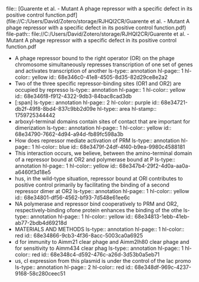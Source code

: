 file:: [Guarente et al. - Mutant A phage repressor with a specific defect in its positive control function.pdf](file://C:/Users/David/Zotero/storage/RJHQI2CR/Guarente et al. - Mutant A phage repressor with a specific defect in its positive control function.pdf)
file-path:: file://C:/Users/David/Zotero/storage/RJHQI2CR/Guarente et al. - Mutant A phage repressor with a specific defect in its positive control function.pdf

- A phage repressor bound to the right operator (OR) on the phage chromosome simultaneously represses transcription of one set of genes and activates transcription of another
  ls-type:: annotation
  hl-page:: 1
  hl-color:: yellow
  id:: 68e346c0-41e8-4505-8d35-82d29ce8e2a2
- Two of the three specific repressor-binding sites (OR1 and OR2) are occupied by represso
  ls-type:: annotation
  hl-page:: 1
  hl-color:: yellow
  id:: 68e346f8-f912-4322-9db3-84bac8cad3db
- [:span]
  ls-type:: annotation
  hl-page:: 2
  hl-color:: purple
  id:: 68e34721-db2f-49f8-8bd4-837c9bb2d09e
  hl-type:: area
  hl-stamp:: 1759725344442
- arboxyl-terminal domains contain sites of contact that are important for dimerization
  ls-type:: annotation
  hl-page:: 1
  hl-color:: yellow
  id:: 68e34790-7662-4d94-a94d-fb89fc598a3b
- How does repressor mediate activation of PRM
  ls-type:: annotation
  hl-page:: 1
  hl-color:: blue
  id:: 68e3479f-24df-4f40-b9ea-9980c4588181
- This interaction occurs, we believe, between the amino-terminal domain of a repressor bound at OR2 and polymerase bound at P
  ls-type:: annotation
  hl-page:: 1
  hl-color:: yellow
  id:: 68e347b4-29f2-4d0a-aa0a-a6460f3d18e5
- hus, in the wild-type situation, repressor bound at ORl contributes to positive control primarily by facilitating the binding of a second repressor dimer at OR2
  ls-type:: annotation
  hl-page:: 1
  hl-color:: yellow
  id:: 68e34801-df56-4562-bf93-7d548e61ee6c
- NA polymerase and repressor bind cooperatively to PRM and OR2, respectively-binding ofone protein enhances the binding of the othe
  ls-type:: annotation
  hl-page:: 1
  hl-color:: yellow
  id:: 68e34813-1ebb-41eb-ab77-2bdb4d69218d
- MATERIALS AND METHODS
  ls-type:: annotation
  hl-page:: 1
  hl-color:: red
  id:: 68e34866-9cb3-4f36-8acc-5003ca0a6925
- d for immunity to Aimm21 clear phage and Aimm2lh80 clear phage and for sensitivity to Aimm434 clear phag
  ls-type:: annotation
  hl-page:: 1
  hl-color:: red
  id:: 68e348c4-d592-476c-a26d-3d53b0a5eb71
- us, cI expression from this plasmid is under the control of the lac promo
  ls-type:: annotation
  hl-page:: 2
  hl-color:: red
  id:: 68e348df-969c-4237-9168-58c280ceec51